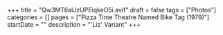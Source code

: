 +++
title = "Qw3MT6aIJzUPEiqkeO5i.avif"
draft = false
tags = ["Photos"]
categories = []
pages = ["Pizza Time Theatre Named Bike Tag (1979)"]
startDate = ""
description = "'Liz' Variant"
+++
